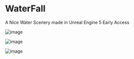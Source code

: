 # WaterFall

A Nice Water Scenery made in Unreal Engine 5 Early Access

![image](https://user-images.githubusercontent.com/65004578/134774950-4fece44d-9d09-4bca-88cb-44e677a7d379.png)


![image](https://user-images.githubusercontent.com/65004578/134774964-52815bd1-a241-411e-8456-20e925c0ba24.png)

![image](https://user-images.githubusercontent.com/65004578/134774979-fa4a44d2-ca13-47f8-8ba9-6aab89cadc1f.png)
